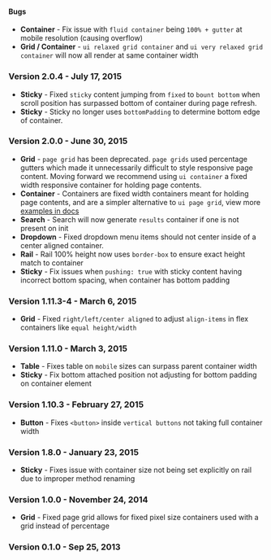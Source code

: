 #### Bugs

- **Container** - Fix issue with `fluid container` being `100% + gutter` at mobile resolution (causing overflow)
- **Grid / Container** - `ui relaxed grid container` and `ui very relaxed grid container` will now all render at same container width

### Version 2.0.4 - July 17, 2015

- **Sticky** - Fixed `sticky` content jumping from `fixed` to `bount bottom` when scroll position has surpassed bottom of container during page refresh.
- **Sticky** - Sticky no longer uses `bottomPadding` to determine bottom edge of container.

### Version 2.0.0 - June 30, 2015

- **Grid** - `page grid` has been deprecated.  `page grids` used percentage gutters which made it unnecessarily difficult to style responsive page content. Moving forward we recommend using `ui container` a fixed width responsive container for holding page contents.
- **Container** - Containers are fixed width containers meant for holding page contents, and are a simpler alternative to `ui page grid`, view more [examples in docs](http://www.semantic-ui.com/elements/container.html#examples)
- **Search** - Search will now generate `results` container if one is not present on init
- **Dropdown** - Fixed dropdown menu items should not center inside of a center aligned container.
- **Rail** - Rail 100% height now uses `border-box` to ensure exact height match to container
- **Sticky** - Fix issues when `pushing: true` with sticky content having incorrect bottom spacing, when container has bottom padding

### Version 1.11.3-4 - March 6, 2015

- **Grid** - Fixed `right/left/center aligned` to adjust `align-items` in flex containers like `equal height/width`

### Version 1.11.0 - March 3, 2015

- **Table** - Fixes table on `mobile` sizes can surpass parent container width
- **Sticky** - Fix bottom attached position not adjusting for bottom padding on container element

### Version 1.10.3 - February 27, 2015

- **Button** - Fixes `<button>` inside `vertical buttons` not taking full container width

### Version 1.8.0 - January 23, 2015

- **Sticky** - Fixes issue with container size not being set explicitly on rail due to improper method renaming

### Version 1.0.0 - November 24, 2014

- **Grid** - Fixed page grid allows for fixed pixel size containers used with a grid instead of percentage

### Version 0.1.0 - Sep 25, 2013
